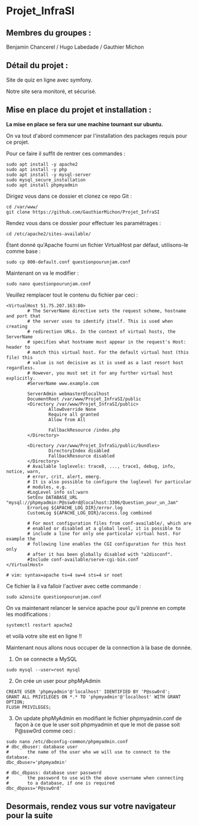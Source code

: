 # Projet_InfraSI

## Membres du groupes : 

Benjamin Chancerel / Hugo Labedade / Gauthier Michon


## Détail du projet :

Site de quiz en ligne avec symfony.

Notre site sera monitoré, et sécurisé.

## Mise en place du projet et installation :

<b>La mise en place se fera sur une machine tournant sur ubuntu.</b>

On va tout d'abord commencer par l'installation des packages requis pour ce projet.

Pour ce faire il suffit de rentrer ces commandes :
```
sudo apt install -y apache2
sudo apt install -y php
sudo apt install -y mysql-server
sudo mysql_secure_installation
sudo apt install phpmyadmin

```

Dirigez vous dans ce dossier et clonez ce repo Git :
```
cd /var/www/
git clone https://github.com/GauthierMichon/Projet_InfraSI
```

Rendez vous dans ce dossier pour effectuer les paramétrages :
```
cd /etc/apache2/sites-available/
```

Étant donné qu'Apache fourni un fichier VirtualHost par défaut, utilisons-le comme base :
```
sudo cp 000-default.conf questionpourunjam.conf
```

Maintenant on va le modifier :
```
sudo nano questionpourunjam.conf
```

Veuillez remplacer tout le contenu du fichier par ceci :
```
<VirtualHost 51.75.207.163:80>
        # The ServerName directive sets the request scheme, hostname and port that
        # the server uses to identify itself. This is used when creating
        # redirection URLs. In the context of virtual hosts, the ServerName
        # specifies what hostname must appear in the request's Host: header to
        # match this virtual host. For the default virtual host (this file) this
        # value is not decisive as it is used as a last resort host regardless.
        # However, you must set it for any further virtual host explicitly.
        #ServerName www.example.com

        ServerAdmin webmaster@localhost
        DocumentRoot /var/www/Projet_InfraSI/public
        <Directory /var/www/Projet_InfraSI/public>
                AllowOverride None
                Require all granted
                Allow from All

                FallbackResource /index.php
        </Directory>

        <Directory /var/www/Projet_InfraSi/public/bundles>
                DirectoryIndex disabled
                FallbackResource disabled
        </Directory>
        # Available loglevels: trace8, ..., trace1, debug, info, notice, warn,
        # error, crit, alert, emerg.
        # It is also possible to configure the loglevel for particular
        # modules, e.g.
        #LogLevel info ssl:warn
        SetEnv DATABASE_URL "mysql://phpmyadmin:P@ssw0rd@localhost:3306/Question_pour_un_Jam"
        ErrorLog ${APACHE_LOG_DIR}/error.log
        CustomLog ${APACHE_LOG_DIR}/access.log combined

        # For most configuration files from conf-available/, which are
        # enabled or disabled at a global level, it is possible to
        # include a line for only one particular virtual host. For example the
        # following line enables the CGI configuration for this host only
        # after it has been globally disabled with "a2disconf".
        #Include conf-available/serve-cgi-bin.conf
</VirtualHost>

# vim: syntax=apache ts=4 sw=4 sts=4 sr noet
```

Ce fichier la il va falloir l'activer avec cette commande :
```
sudo a2ensite questionpourunjam.conf
```

On va maintenant relancer le service apache pour qu'il prenne en compte les modifications :
```
systemctl restart apache2
```

et voilà votre site est en ligne !!

Maintenant nous allons nous occuper de la connection à la base de donnée.

1. On se connecte a MySQL
```
sudo mysql --user=root mysql
```

2. On crée un user pour phpMyAdmin 
```
CREATE USER 'phpmyadmin'@'localhost' IDENTIFIED BY 'P@ssw0rd';
GRANT ALL PRIVILEGES ON *.* TO 'phpmyadmin'@'localhost' WITH GRANT OPTION;
FLUSH PRIVILEGES;
```
3. On update phpMyAdmin en modifiant le fichier phpmyadmin.conf de façon à ce que le user soit phpmyadmin et que le mot de passe soit P@ssw0rd comme ceci :
```
sudo nano /etc/dbconfig-common/phpmyadmin.conf
# dbc_dbuser: database user
#       the name of the user who we will use to connect to the database.
dbc_dbuser='phpmyadmin'

# dbc_dbpass: database user password
#       the password to use with the above username when connecting
#       to a database, if one is required
dbc_dbpass='P@ssw0rd'
```

## Desormais, rendez vous sur votre navigateur pour la suite



